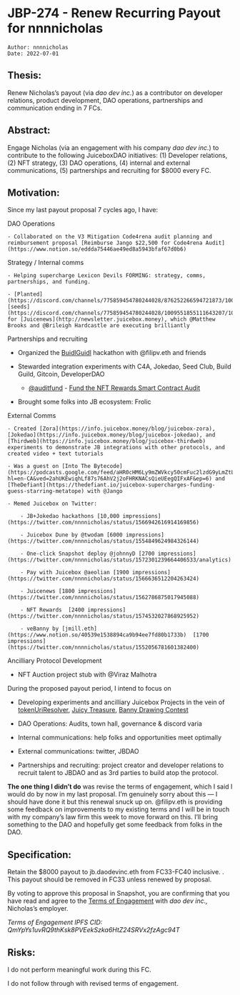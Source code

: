 # JBP-274 - Renew Recurring Payout for nnnnicholas
```plain text
Author: nnnnicholas
Date: 2022-07-01
```

## Thesis:

Renew Nicholas’s payout (via _dao dev inc._) as a contributor on developer relations, product development, DAO operations, partnerships and communication ending in 7 FCs.

## Abstract:

Engage Nicholas (via an engagement with his company _dao dev inc._) to contribute to the following JuiceboxDAO initiatives: (1) Developer relations, (2) NFT strategy,  (3) DAO operations, (4) internal and external communications, (5) partnerships and recruiting for $8000 every FC. 

## Motivation:

Since my last payout proposal 7 cycles ago, I have:

DAO Operations

	- Collaborated on the V3 Mitigation Code4rena audit planning and reimbursement proposal [Reimburse Jango $22,500 for Code4rena Audit](https://www.notion.so/eddda75446ae49ed8a5943bfaf67d0b6) 

Strategy / Internal comms

	- Helping supercharge Lexicon Devils FORMING: strategy, comms, partnerships, and funding.

	- [Planted](https://discord.com/channels/775859454780244028/876252266594721873/1004040297929506878) [seeds](https://discord.com/channels/775859454780244028/1009551855111643207/1009551856332197938) for [Juicenews](http://newsletter.juicebox.money), which @Matthew Brooks and @Brileigh Hardcastle are executing brilliantly

Partnerships and recruiting

- Organized the [BuidlGuidl](https://info.juicebox.money/hackathon/) hackathon with @filipv.eth and friends

- Stewarded integration experiments with C4A, Jokedao, Seed Club, Build Guild, Gitcoin, DeveloperDAO

	- [@auditfund](https://juicebox.money/@auditfund) - [Fund the NFT Rewards Smart Contract Audit](https://www.notion.so/6bb92c83571245949ecf1e495793e66b) 

- Brought some folks into JB ecosystem: Frolic

External Comms 

	- Created [Zora](https://info.juicebox.money/blog/juicebox-zora), [Jokedao](https://info.juicebox.money/blog/juicebox-jokedao), and [Thirdweb](https://info.juicebox.money/blog/juicebox-thirdweb) experiments to demonstrate JB integrations with other protocols, and created video + text tutorials

	- Was a guest on [Into The Bytecode](https://podcasts.google.com/feed/aHR0cHM6Ly9mZWVkcy50cmFuc2lzdG9yLmZtL2ludG8tdGhlLWJ5dGVjb2Rl/episode/M2IxZTJmMDAtM2UwNC00MWE0LTlmYjUtMTI3ZDlmMDQ1NWFj?hl=en-CA&ved=2ahUKEwiqhLf87s76AhV2j2oFHRKNACsQieUEegQIFxAF&ep=6) and [TheDefiant](https://thedefiant.io/juicebox-supercharges-funding-guess-starring-metatope) with @Jango

	- Memed Juicebox on Twitter: 

		- JB+Jokedao hackathons [10,000 impressions](https://twitter.com/nnnnicholas/status/1566942616914169856)

		- Juicebox Dune by @twodam [6000 impressions](https://twitter.com/nnnnicholas/status/1554849624984326144)

		- One-click Snapshot deploy @johnnyD [2700 impressions](https://twitter.com/nnnnicholas/status/1572301239664406533/analytics)

		- Pay with Juicebox @aeolian [1900 impressions](https://twitter.com/nnnnicholas/status/1566636512204263424)

		- Juicenews [1800 impressions](https://twitter.com/nnnnicholas/status/1562786875017945088)

		- NFT Rewards  [2400 impressions](https://twitter.com/nnnnicholas/status/1574532027868925952)

		- veBanny by [jmill.eth](https://www.notion.so/40539e1538894ca9b94ee7fd80b1733b)  [1700 impressions](https://twitter.com/nnnnicholas/status/1552056781601382400)

Ancilliary Protocol Development

- NFT Auction project stub with @Viraz Malhotra 

During the proposed payout period, I intend to focus on

- Developing experiments and ancilliary Juicebox Projects in the vein of [tokenUriResolver](https://github.com/nnnnicholas/juice-tokenUriResolver), [Juicy Treasure](https://juicebox.money/@juicytreasure), [Banny Drawing Contest](https://www.jokedao.io/contest/polygon/0x5165B4a0b7A49601Ec588196B5c83D04E70E58B2/proposal/54631728254390848910948670171458370372955452113640658824175551952258405713378)

- DAO Operations: Audits, town hall, governance & discord varia

- Internal communications: help folks and opportunities meet optimally

- External communications: twitter, JBDAO 

- Partnerships and recruiting: project creator and developer relations to recruit talent to JBDAO and as 3rd parties to build atop the protocol.

**The one thing I didn’t do** was revise the terms of engagement, which I said I would do by now in my last proposal. I’m genuinely sorry about this — I should have done it but this renewal snuck up on. @filipv.eth is providing some feedback on improvements to my existing terms and I will be in touch with my company’s law firm this week to move forward on this. I’ll bring something to the DAO and hopefully get some feedback from folks in the DAO.

## Specification:

Retain the $8000 payout to jb.daodevinc.eth from FC33-FC40 inclusive. . This payout should be removed in FC33 unless renewed by proposal.

By voting to approve this proposal in Snapshot, you are confirming that you have read and agree to the [Terms of Engagement](https://gateway.pinata.cloud/ipfs/QmYpYs1uvRQ9thKsk8PVEekSzka6HtZ24SRVx2fzAgc94T) with _dao dev inc.,_ Nicholas’s employer.

_Terms of Engagement IPFS CID: QmYpYs1uvRQ9thKsk8PVEekSzka6HtZ24SRVx2fzAgc94T_

## Risks:

I do not perform meaningful work during this FC. 

I do not follow through with revised terms of engagement.
